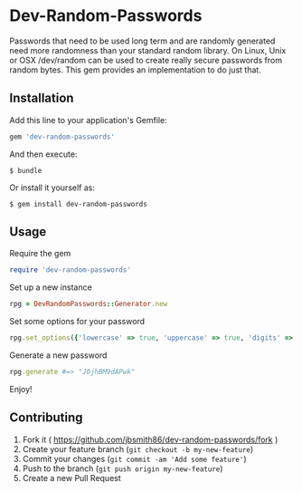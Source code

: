 # Dev-Random-Passwords

Passwords that need to be used long term and are randomly generated need more randomness than your standard random library. On Linux, Unix or OSX /dev/random can be used to create really secure passwords from random bytes. This gem provides an implementation to do just that.

## Installation

Add this line to your application's Gemfile:

```ruby
gem 'dev-random-passwords'
```

And then execute:

    $ bundle

Or install it yourself as:

    $ gem install dev-random-passwords

## Usage
Require the gem

```ruby
require 'dev-random-passwords'
```

Set up a new instance
```ruby
rpg = DevRandomPasswords::Generator.new
```

Set some options for your password
```ruby
rpg.set_options({'lowercase' => true, 'uppercase' => true, 'digits' => true,  'length' => 12, 'requirements' => {'digits' => true, 'uppercase' => true, 'lowercase' => true}})
```

Generate a new password
```ruby
rpg.generate #=> "J0jhBM9dAPwk"
```

Enjoy!

## Contributing

1. Fork it ( https://github.com/jbsmith86/dev-random-passwords/fork )
2. Create your feature branch (`git checkout -b my-new-feature`)
3. Commit your changes (`git commit -am 'Add some feature'`)
4. Push to the branch (`git push origin my-new-feature`)
5. Create a new Pull Request

